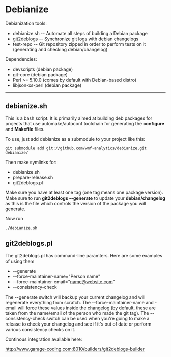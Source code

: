 Debianize
=========

Debianization tools:

*   debianize.sh --  Automate all steps of building a Debian package
*   git2deblogs  --  Synchronize git logs with debian changelogs
*   test-repo    --  Git repository zipped in order to perform tests on it (generating and checking debian/changelog)

Dependencies:

*   devscripts          (debian package)
*   git-core            (debian package)
*   Perl >= 5.10.0      (comes by default with Debian-based distro)
*   libjson-xs-perl     (debian package)



- - - - 

debianize.sh
------------

This is a bash script. It is primarily aimed at building deb packages for projects that use automake/autoconf toolchain for generating
the __configure__ and __Makefile__ files.

To use, just add debianize as a submodule to your project like this:

    git submodule add git://github.com/wmf-analytics/debianize.git debianize/

Then make symlinks for:

*   debianize.sh
*   prepare-release.sh
*   git2deblogs.pl

Make sure you have at least one tag (one tag means one package version).
Make sure to run __git2deblogs --generate__ to update your __debian/changelog__ as this is the file which controls the version of
the package you will generate.

Now run
 
    ./debianize.sh

git2deblogs.pl
--------------

The git2deblogs.pl has command-line paramters. Here are some examples of using them

*    --generate
*    --force-maintainer-name="Person name"
*    --force-maintainer-email="name@website.com"
*    --consistency-check

The --generate switch will backup your current changelog and will regenerate everything from scratch.
The --force-maintainer-name and -email  will force these values inside the changelog (by default, these are taken 
from the name/email of the person who made the git tag).
The --consistency-check switch can be used when you're going to make a release to check your changelog and see if it's out of date or perform various consistency checks on it.

Continous integration available here:

http://www.garage-coding.com:8010/builders/git2deblogs-builder
